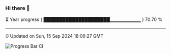 ### Hi there 👋

⏳ Year progress { █████████████████████▁▁▁▁▁▁▁▁▁ } 70.70 %

---

⏰ Updated on Sun, 15 Sep 2024 18:06:27 GMT

![Progress Bar CI](https://github.com/liununu/liununu/workflows/Progress%20Bar%20CI/badge.svg)
